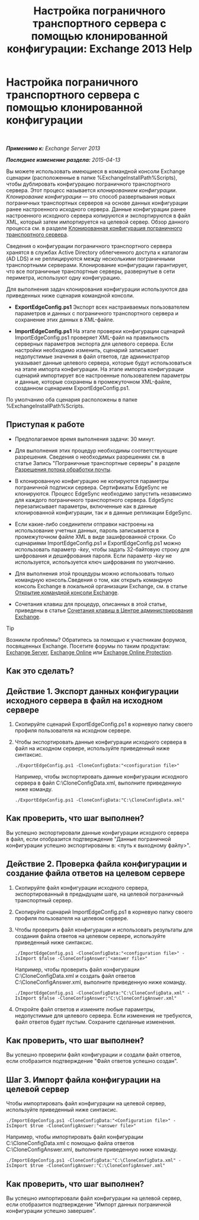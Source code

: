 ﻿---
title: 'Настройка пограничного транспортного сервера с помощью клонированной конфигурации: Exchange 2013 Help'
TOCTitle: Настройка пограничного транспортного сервера с помощью клонированной конфигурации
ms:assetid: 0bbc83e3-e5e8-4480-a8a6-15f035360856
ms:mtpsurl: https://technet.microsoft.com/ru-ru/library/Aa996008(v=EXCHG.150)
ms:contentKeyID: 61183370
ms.date: 04/30/2018
mtps_version: v=EXCHG.150
ms.translationtype: HT
---

# Настройка пограничного транспортного сервера с помощью клонированной конфигурации

 

_**Применимо к:** Exchange Server 2013_

_**Последнее изменение раздела:** 2015-04-13_

Вы можете использовать имеющиеся в командной консоли Exchange сценарии (расположенные в папке %ExchangeInstallPath%Scripts), чтобы дублировать конфигурацию пограничного транспортного сервера. Этот процесс называется *клонированием конфигурации*. *Клонирование конфигурации* — это способ развертывания новых пограничных транспортных серверов на основе данных конфигурации ранее настроенного исходного сервера. Данные конфигурации ранее настроенного исходного сервера копируются и экспортируются в файл XML, который затем импортируется на целевой сервер. Обзор данного процесса см. в разделе [Клонированная конфигурация пограничного транспортного сервера](edge-transport-server-cloned-configuration-exchange-2013-help.md).

Сведения о конфигурации пограничного транспортного сервера хранятся в службах Active Directory облегченного доступа к каталогам (AD LDS) и не реплицируются между несколькими пограничными транспортными серверами. Клонирование конфигурации гарантирует, что все пограничные транспортные серверы, развернутые в сети периметра, используют одну конфигурацию.

Для выполнения задач клонирования конфигурации используются два приведенных ниже сценария командной консоли.

  - **ExportEdgeConfig.ps1** Экспорт всех настраиваемых пользователем параметров и данных с пограничного транспортного сервера и сохранение этих данных в XML-файле.

  - **ImportEdgeConfig.ps1** На этапе проверки конфигурации сценарий ImportEdgeConfig.ps1 проверяет XML-файл на правильность серверных параметров экспорта для целевого сервера. Если настройки необходимо изменить, сценарий записывает недопустимые значения в файл ответов, где администратор указывает данные целевого сервера, которые будут использоваться на этапе импорта конфигурации. На этапе импорта конфигурации сценарий импортирует все настроенные пользователем параметры и данные, которые сохранены в промежуточном XML-файле, созданном сценарием ExportEdgeConfig.ps1.

По умолчанию оба сценария расположены в папке %ExchangeInstallPath%Scripts.

## Приступая к работе

  - Предполагаемое время выполнения задачи: 30 минут.

  - Для выполнения этих процедур необходимы соответствующие разрешения. Сведения о необходимых разрешениях см. в статье Запись "Пограничные транспортные серверы" в разделе [Разрешения потока обработки почты](mail-flow-permissions-exchange-2013-help.md).

  - В клонированную конфигурацию не копируются параметры пограничной подписки сервера. Сертификаты EdgeSync не клонируются. Процесс EdgeSync необходимо запустить независимо для каждого пограничного транспортного сервера. EdgeSync перезаписывает параметры, включенные как в данные клонированной конфигурации, так и в данные репликации EdgeSync.

  - Если какие-либо соединители отправки настроены на использование учетных данных, пароль записывается в промежуточном файле XML в виде зашифрованной строки. Со сценариями ImportEdgeConfig.ps1 и ExportEdgeConfig.ps1 можно использовать параметр *-key*, чтобы задать 32-байтовую строку для шифрования и дешифрования пароля. Если параметр *-key* не используется, используется ключ шифрования по умолчанию.

  - Для выполнения этой процедуры можно использовать только командную консоль.Сведения о том, как открыть командную консоль Exchange в локальной организации Exchange, см. в статье [Открытие командной консоли Exchange](https://technet.microsoft.com/ru-ru/library/dd638134\(v=exchg.150\)).

  - Сочетания клавиш для процедур, описанных в этой статье, приведены в статье [Сочетания клавиш в Центре администрирования Exchange](keyboard-shortcuts-in-the-exchange-admin-center-exchange-online-protection-help.md).

> [!TIP]  
> Возникли проблемы? Обратитесь за помощью к участникам форумов, посвященных Exchange. Посетите форумы по таким продуктам: <a href="https://go.microsoft.com/fwlink/p/?linkid=60612">Exchange Server</a>, <a href="https://go.microsoft.com/fwlink/p/?linkid=267542">Exchange Online</a> или <a href="https://go.microsoft.com/fwlink/p/?linkid=285351">Exchange Online Protection</a>.


## Как это сделать?

## Действие 1. Экспорт данных конфигурации исходного сервера в файл на исходном сервере

1.  Скопируйте сценарий ExportEdgeConfig.ps1 в корневую папку своего профиля пользователя на исходном сервере.

2.  Чтобы экспортировать данные конфигурации исходного сервера в файл на исходном сервере, используйте приведенный ниже синтаксис.
    
        ./ExportEdgeConfig.ps1 -CloneConfigData:"<configuration file>"
    
    Например, чтобы экспортировать данные конфигурации исходного сервера в файл C:\\CloneConfigData.xml, выполните приведенную ниже команду.
    
        ./ExportEdgeConfig.ps1 -CloneConfigData:"C:\CloneConfigData.xml"

## Как проверить, что шаг выполнен?

Вы успешно экспортировали данные конфигурации исходного сервера в файл, если отобразится подтверждение "Данные пограничной конфигурации успешно экспортированы в: \<путь к выходному файлу\>".

## Действие 2. Проверка файла конфигурации и создание файла ответов на целевом сервере

1.  Скопируйте файл конфигурации исходного сервера, экспортированный в предыдущем шаге, на целевой пограничный транспортный сервер.

2.  Скопируйте сценарий ImportEdgeConfig.ps1 в корневую папку своего профиля пользователя на целевом сервере.

3.  Чтобы проверить файл конфигурации и использовать результаты для создания файла ответов на целевом сервере, используйте приведенный ниже синтаксис.
    
        ./ImportEdgeConfig.ps1 -CloneConfigData:"<configuration file>" -IsImport $false -CloneConfigAnswer:"<answer file>"
    
    Например, чтобы проверить файл конфигурации C:\\CloneConfigData.xml и создать файл ответов C:\\CloneConfigAnswer.xml, выполните приведенную ниже команду.
    
        ./ImportEdgeConfig.ps1 -CloneConfigData:"C:\CloneConfigData.xml" -IsImport $false -CloneConfigAnswer:"C:\CloneConfigAnswer.xml"

4.  Откройте файл ответов и измените любые параметры, недопустимые для целевого сервера. Если изменения не требуются, файл ответов будет пустым. Сохраните сделанные изменения.

## Как проверить, что шаг выполнен?

Вы успешно проверили файл конфигурации и создали файл ответов, если отобразится подтверждение "Файл ответов успешно создан".

## Шаг 3. Импорт файла конфигурации на целевой сервер

Чтобы импортировать файл конфигурации на целевой сервер, используйте приведенный ниже синтаксис.

    ./ImportEdgeConfig.ps1 -CloneConfigData:"<Configuration file>" -IsImport $true -CloneConfigAnswer:"<answer file>"

Например, чтобы импортировать файл конфигурации C:\\CloneConfigData.xml с помощью файла ответов C:\\CloneConfigAnswer.xml, выполните приведенную ниже команду.

    ./ImportEdgeConfig.ps1 -CloneConfigData:"C:\CloneConfigData.xml" -IsImport $true -CloneConfigAnswer:"C:\CloneConfigAnswer.xml"

## Как проверить, что шаг выполнен?

Вы успешно импортировали файл конфигурации на целевой сервер, если отобразится подтверждение "Импорт данных пограничной конфигурации успешно завершен".

